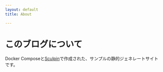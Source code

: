 ```yaml
---
layout: default
title: About

---
```

# このブログについて

Docker Composeと[Sculpin](http://sculpin.io/)で作成された、サンプルの静的ジェネレートサイトです。

